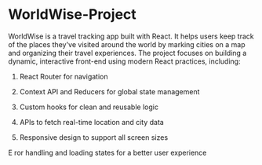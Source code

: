 # WorldWise-Project
WorldWise is a travel tracking app built with React. It helps users keep track of the places they've visited around the world by marking cities on a map and organizing their travel experiences. The project focuses on building a dynamic, interactive front-end using modern React practices, including:

1. React Router for navigation

2. Context API and Reducers for global state management

3. Custom hooks for clean and reusable logic

4. APIs to fetch real-time location and city data

5. Responsive design to support all screen sizes

E ror handling and loading states for a better user experience
